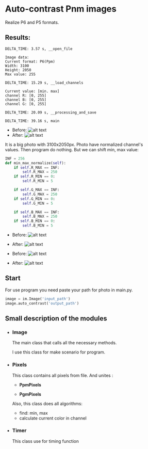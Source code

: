 # Auto-contrast Pnm images

Realize P6 and P5 formats.

## Results:
```
DELTA_TIME: 3.57 s, __open_file

Image data:
Current format: P6(Ppm)
Width: 3100
Height: 2050
Max value: 255

DELTA_TIME: 15.29 s, __load_channels

Current value: [min. max]
channel R: [0, 255]
channel B: [0, 255]
channel G: [0, 255]

DELTA_TIME: 20.09 s, __processing_and_save

DELTA_TIME: 39.16 s, main
```
* Before:
![alt text](test/png_example/3_before.png)
* After:
![alt text](test/png_example/3_after.png)

It is a big photo with 3100x2050px.
Photo have normalized channel's values. 
Then program do nothing. But we can shift min, max value:
```python
INF = 256
def min_max_normalize(self):
    if self.R_MAX == INF:
        self.R_MAX = 250
    if self.R_MIN == 0:
        self.R_MIN = 5

    if self.G_MAX == INF:
        self.G_MAX = 250
    if self.G_MIN == 0:
        self.G_MIN = 5

    if self.B_MAX == INF:
        self.B_MAX = 250
    if self.B_MIN == 0:
        self.B_MIN = 5
```

* Before:
![alt text](test/png_example/1_before.png)
* After:
![alt text](test/png_example/1_after.png)

* Before:
![alt text](test/png_example/4_before.png)
* After:
![alt text](test/png_example/4_after.png)



## Start
For use program you need paste your path for photo in main.py.

```python
image = im.Image('input_path')
image.auto_contrast('output_path')
```

## Small description of the modules

* ### Image 
    The main class that calls all the necessary methods. 
    
    I use this class for make scenario for program.

* ### Pixels
    This class contains all pixels from file. And unites :
    
    * **PpmPixels**

    * **PgmPixels**
    
    Also, this class does all algorithms: 
    * find: min, max
    * calculate current color in channel

* ### Timer
    This class use for timing function
